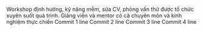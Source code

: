 Workshop định hướng, kỹ năng mềm, sửa CV, phỏng vấn thử được tổ chức xuyên suốt quá trình. Giảng viên và mentor có cả chuyên môn và kinh nghiệm thực chiến
Commit 1 line
Commit 2 line
Commit 3 line
Commit 4 line
